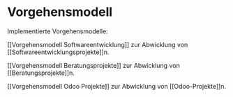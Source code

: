 # Vorgehensmodell

Implementierte Vorgehensmodelle:

[[Vorgehensmodell Softwareentwicklung]] zur Abwicklung von [[Softwareentwicklungsprojekte]]n.

[[Vorgehensmodell Beratungsprojekte]] zur Abwicklung von [[Beratungsprojekte]]n.

[[Vorgehensmodell Odoo Projekte]] zur Abwicklung von [[Odoo-Projekte]]n.